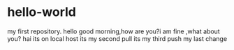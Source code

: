 # hello-world
my first repository.
hello good morning,how are you?i am fine ,what about you?
hai its on local host
its my second pull
its my third push
my last change
